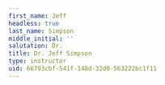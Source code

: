 ```yaml
---
first_name: Jeff
headless: true
last_name: Simpson
middle_initial: ''
salutation: Dr.
title: Dr. Jeff Simpson
type: instructor
uid: 66793cbf-541f-148d-32d0-563222bc1f11
---
```

